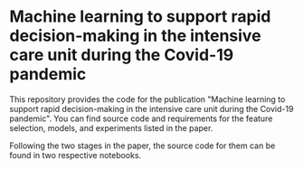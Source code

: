# Machine learning to support rapid decision-making in the intensive care unit during the Covid-19 pandemic

This repository provides the code for the publication "Machine learning to support rapid decision-making in the intensive care unit during the Covid-19 pandemic". You can find source code and requirements for the feature selection, models, and experiments listed in the paper.

Following the two stages in the paper, the source code for them can be found in two respective notebooks.
